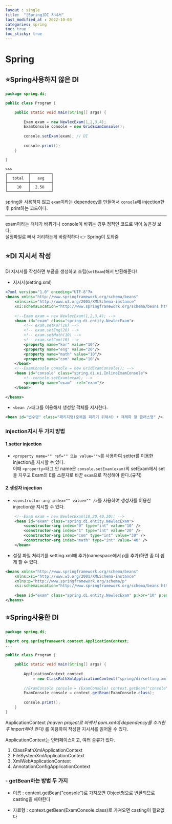 ```yaml
---
layout : single
title:  "[Spring]DI 지시서"
last_modified_at : 2022-10-03
categories: spring
toc: true
toc_sticky: true
---
```


# Spring

## ⭐Spring사용하지 않은 DI

```java
package spring.di;

public class Program {

	public static void main(String[] args) {
		
		Exam exam = new NewlecExam(1,2,3,4);
		ExamConsole console = new GridExamConsole();
		
		console.setExam(exam); // DI
		
		console.print();
	}

}
```
```
>>> 
┌─────────┬─────────┐
│  total  │   avg   │
├─────────┼─────────┤
│    10   │  2.50   │
└─────────┴─────────┘
```

spring을 사용하지 않고 `exam`이라는 dependecy를 만들어서 `console`에 injection한 후 print하는 코드이다.   

----

exam이라는 객체가 바뀌거나 console이 바뀌는 경우 정적인 코드로 박아 놓은것 보다,  
설정파일로 빼서 처리하는게 바람직하다 👉 Spring이 도와줌

## ⭐DI 지시서 작성
DI 지시서를 작성하면 부품을 생성하고 조립(`setExam`)해서 반환해준다!

- 지시서(setting.xml)

```xml
<?xml version="1.0" encoding="UTF-8"?>
<beans xmlns="http://www.springframework.org/schema/beans"
	xmlns:xsi="http://www.w3.org/2001/XMLSchema-instance"
	xsi:schemaLocation="http://www.springframework.org/schema/beans http://www.springframework.org/schema/beans/spring-beans.xsd">
	
	<!--Exam exam = new NewlecExam(1,2,3,4); -->
	<bean id="exam" class="spring.di.entity.NewlecExam">
		<!-- exam.setKor(10) -->
		<!-- exam.setEng(20) -->
		<!-- exam.setMath(10) -->
		<!-- exam.setCom(10) -->
		<property name="kor" value="10"/>
		<property name="eng" value="20"/>
		<property name="math" value="10"/>
		<property name="com" value="10"/>
	</bean>
	<!--ExamConsole console = new GridExamConsole(); -->
	<bean id="console" class="spring.di.ui.InlineExamConsole">
		<!--console.setExam(exam); -->
		<property name="exam"  ref="exam"/>
	</bean>
	
</beans>
```

- `<bean />`태그를 이용해서 생성할 객체를 지시한다.  

```xml
<bean id="변수명" class="패키지명(중복을 피하기 위해서) + 객체화 할 클래스명" /> 
```

### injection지시 두 가지 방법

#### 1.setter injection
- `<property name="" ref="" 또는 value="">`를 사용하여 setter를 이용한 injection을 지시할 수 있다.  
이때 `<property>`태그 안 name은 `console.setExam(exam)`의 setExam에서 set을 지우고 Exam의 E를 소문자로 바꾼 `exam`으로 작성해야 한다.(규칙)  

#### 2.생성자 injection 
- `<constructor-arg index="" value="" />`를 사용하여 생성자를 이용한 injection을 지시할 수 있다.  
```xml
    <!--Exam exam = new NewlecExam(10,20,40,30); -->
	<bean id="exam" class="spring.di.entity.NewlecExam">
		<constructor-arg index="0" type="int" value="10" />
		<constructor-arg index="1" type="int" value="20" />
		<constructor-arg index="com" type="int" value="30" />
		<constructor-arg index="math" type="int" value="40" />
	</bean>
```

- 설정 파일 처리기를 setting.xml에 추가(namespace에서 p를 추가)하면 좀 더 쉽게 할 수 있다.

```xml
<beans xmlns="http://www.springframework.org/schema/beans"
	xmlns:xsi="http://www.w3.org/2001/XMLSchema-instance"
	xmlns:p="http://www.springframework.org/schema/p"
	xsi:schemaLocation="http://www.springframework.org/schema/beans http://www.springframework.org/schema/beans/spring-beans.xsd">
	
    <bean id="exam" class="spring.di.entity.NewlecExam" p:kor="10" p:eng="10"/>
</beans>
```


## ⭐Spring사용한 DI


```java
package spring.di;

import org.springframework.context.ApplicationContext;
...

public class Program {

	public static void main(String[] args) {
		
		ApplicationContext context 
			= new ClassPathXmlApplicationContext("spring/di/setting.xml");
		
		//ExamConsole console = (ExamConsole) context.getBean("console");
		ExamConsole console = context.getBean(ExamConsole.class);
		
		console.print();
	}
}
```

ApplicationContext *(maven project로 바꿔서 pom.xml에 dependency를 추가한 후 import해야 한다)* 를 이용하여 작성한 지시서를 읽어올 수 있다.  

ApplicationContext는 인터페이스이고, 여러 종류가 있다. 
1. ClassPathXmlApplicationContext
2. FileSystemXmlApplicationContext
3. XmlWebApplicationContext
4. AnnotationConfigApplicationContext  

### - getBean하는 방법 두 가지
- 이름 : context.getBean("console")로 가져오면 Object형으로 반환되므로 casting을 해야한다

- 자료형 : context.getBean(ExamConsole.class)로 가져오면 casting이 필요없다




















